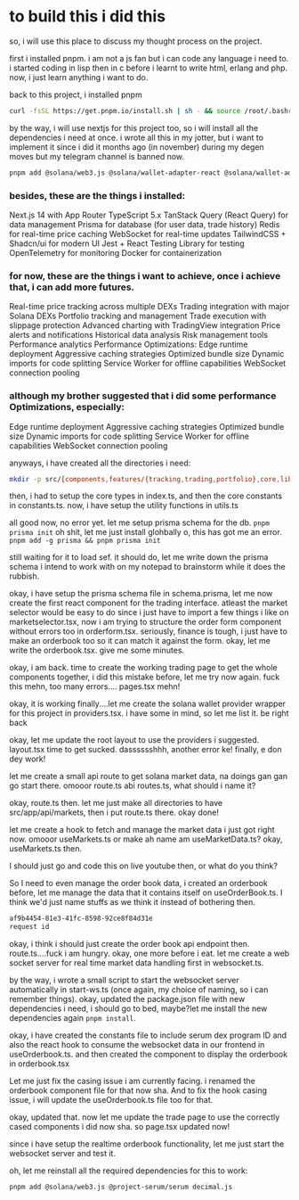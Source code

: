 # to build this i did this


so, i will use this place to discuss my thought process on the project. 

first i installed pnpm. i am not a js fan but i can code any language i need to. i started coding in lisp then in c before i learnt to write html, erlang and php. now, i just learn anything i want to do.

back to this project, i installed pnpm

```bash
curl -fsSL https://get.pnpm.io/install.sh | sh - && source /root/.bashrc
```

by the way, i will use nextjs for this project too, so i will install all the dependencies i need at once. i wrote all this in my jotter, but i want to implement it since i did it months ago (in november) during my degen moves but my telegram channel is banned now.

```bash
pnpm add @solana/web3.js @solana/wallet-adapter-react @solana/wallet-adapter-react-ui @solana/wallet-adapter-base @solana/wallet-adapter-wallets @project-serum/serum @project-serum/anchor @tanstack/react-query @trpc/client @trpc/server @trpc/react-query @prisma/client @tremor/react decimal.js trading-vue-js zod ws @radix-ui/react-dialog @radix-ui/react-dropdown-menu @radix-ui/react-toast class-variance-authority clsx tailwind-merge lucide-react && pnpm add -D prisma @types/ws
```

### besides, these are the things i installed:
Next.js 14 with App Router
TypeScript 5.x
TanStack Query (React Query) for data management
Prisma for database (for user data, trade history)
Redis for real-time price caching
WebSocket for real-time updates
TailwindCSS + Shadcn/ui for modern UI
Jest + React Testing Library for testing
OpenTelemetry for monitoring
Docker for containerization

### for now, these are the things i want to achieve, once i achieve that, i can add more futures.

Real-time price tracking across multiple DEXs
Trading integration with major Solana DEXs
Portfolio tracking and management
Trade execution with slippage protection
Advanced charting with TradingView integration
Price alerts and notifications
Historical data analysis
Risk management tools
Performance analytics
Performance Optimizations:
Edge runtime deployment
Aggressive caching strategies
Optimized bundle size
Dynamic imports for code splitting
Service Worker for offline capabilities
WebSocket connection pooling

### although my brother suggested that i did some performance Optimizations, especially:
Edge runtime deployment
Aggressive caching strategies
Optimized bundle size
Dynamic imports for code splitting
Service Worker for offline capabilities
WebSocket connection pooling


anyways, i have created all the directories i need:
```bash
mkdir -p src/{components,features/{tracking,trading,portfolio},core,lib,types} && touch src/types/index.ts src/lib/utils.ts src/core/constants.ts
```

then, i had to setup the core types in index.ts, and then the core constants in constants.ts. now, i have setup the utility functions in utils.ts

all good now, no error yet. let me setup prisma schema for the db. ```pnpm prisma init``` 
oh shit, let me just install glohbally o, this has got me an error. ```pnpm add -g prisma && pnpm prisma init```

still waiting for it to load sef. it should do, let me write down the prisma schema i intend to work with on my notepad to brainstorm while it does the rubbish.

okay, i have setup the prisma schema file in schema.prisma, let me now create the first react component for the trading interface. atleast the market selector would be easy to do since i just have to import a few things i like on marketselector.tsx, now i am trying to structure the order form component without errors too in orderform.tsx. seriously, finance is tough, i just have to make an orderbook too so it can match it against the form. okay, let me write the orderbook.tsx. give me some minutes.

okay, i am back. time to create the working trading page to get the whole components together, i did this mistake before, let me try now again. fuck this mehn, too many errors.... pages.tsx mehn!

okay, it is working finally....let me create the solana wallet provider wrapper for this project in providers.tsx. i have some in mind, so let me list it. be right back

okay, let me update the root layout to use the providers i suggested. layout.tsx time to get sucked. dasssssshhh, another error ke! finally, e don dey work!

let me create a small api route to get solana market data, na doings gan gan go start there. omooor route.ts abi routes.ts, what should i name it?

okay, route.ts then. let me just make all directories to have src/app/api/markets, then i put route.ts there. okay done!

let me create a hook to fetch and manage the market data i just got right now. omooor useMarkets.ts or make ah name am useMarketData.ts? okay, useMarkets.ts then.

I should just go and code this on live youtube then, or what do you think?

So I need to even manage the order book data, i created an orderbook before, let me manage the data that it contains itself on useOrderBook.ts. I think we'd just name stuffs as we think it instead of bothering then.

```bash
af9b4454-81e3-41fc-8598-92ce8f84d31e
request id
```

okay, i think i should just create the order book api endpoint then. route.ts....fuck i am hungry. okay, one more before i eat. let me create a web socket server for real time market data handling first in websocket.ts.

by the way, i wrote a small script to start the websocket server automatically in start-ws.ts (once again, my choice of naming, so i can remember things). okay, updated the package.json file with new dependencies i need, i should go to bed, maybe?let me install the new dependencies again ```pnpm install```.



okay, i have created the constants file to include serum dex program ID and also the react hook to consume the websocket data in our frontend in useOrderbook.ts. and then created the component to display the orderbook in orderbook.tsx

Let me just fix the casing issue i am currently facing. i renamed the orderbook component file for that now sha. And to fix the hook casing issue, i will update the useOrderbook.ts file too for that.

okay, updated that. now let me update the trade page to use the correctly cased components i did now sha. so page.tsx updated now!

since i have setup the realtime orderbook functionality, let me just start the websocket server and test it.

oh, let me reinstall all the required dependencies for this to work:
```bash
pnpm add @solana/web3.js @project-serum/serum decimal.js
```